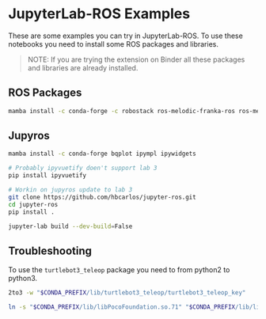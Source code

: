 # JupyterLab-ROS Examples

These are some examples you can try in JupyterLab-ROS. To use these notebooks you need to install some ROS packages and libraries.

> NOTE: If you are trying the extension on Binder all these packages and libraries are already installed.

## ROS Packages

```bash
mamba install -c conda-forge -c robostack ros-melodic-franka-ros ros-melodic-interactive-marker-tutorials ros-melodic-teb-local-planner ros-melodic-turtlebot3 ros-melodic-turtlebot3-fake
```

## Jupyros

```bash
mamba install -c conda-forge bqplot ipympl ipywidgets

# Probably ipyvuetify doen't support lab 3
pip install ipyvuetify

# Workin on jupyros update to lab 3
git clone https://github.com/hbcarlos/jupyter-ros.git
cd jupyter-ros
pip install .

jupyter-lab build --dev-build=False
```

## Troubleshooting

To use the `turtlebot3_teleop` package you need to  from python2 to python3.

```bash
2to3 -w "$CONDA_PREFIX/lib/turtlebot3_teleop/turtlebot3_teleop_key"

ln -s "$CONDA_PREFIX/lib/libPocoFoundation.so.71" "$CONDA_PREFIX/lib/libPocoFoundation.so.60"
```
